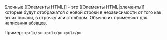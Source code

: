 Блочные [[Элементы HTML]] - это [[Элементы HTML|элементы]] которые будут отображатся с новой строки в независимости от того как вы их писали, в строчку или столбцом. Обычно их применяют для написания абзацев.

Пример:
`<p>1</p> <p>1</p>`
`<p>1</p>`
